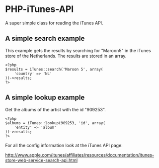 PHP-iTunes-API
==============

A super simple class for reading the iTunes API.


A simple search example
----------------------
This example gets the results by searching for "Maroon5" in the iTunes store of the Netherlands. The results are stored in an array.

	<?php
	$results = iTunes::search('Maroon 5', array(
	    'country' => 'NL'
	))->results;
	?>

A simple lookup example
----------------------
Get the albums of the artist with the id "909253".

	<?php
	$albums = iTunes::lookup(909253, 'id', array(
		'entity' => 'album'
	))->results;
	?>

For all the config information look at the iTunes API page:

http://www.apple.com/itunes/affiliates/resources/documentation/itunes-store-web-service-search-api.html